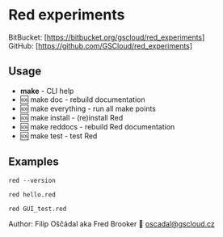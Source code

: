 # Red experiments

BitBucket: [https://bitbucket.org/gscloud/red_experiments]  
GitHub: [https://github.com/GSCloud/red_experiments]

## Usage

* **make** - CLI help
* 🆘 make doc - rebuild documentation
* 🆘 make everything - run all make points
* 🆘 make install - (re)install Red
* 🆘 make reddocs - rebuild Red documentation
* 🆘 make test - test Red

## Examples

`red --version`

`red hello.red`

`red GUI_test.red`

Author: Filip Oščádal aka Fred Brooker 💌 <oscadal@gscloud.cz>
